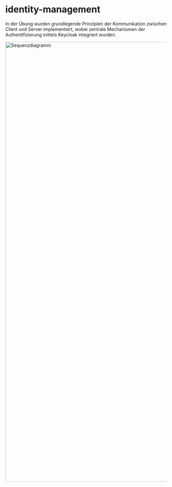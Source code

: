 # identity-management

In der Übung wurden grundlegende Prinzipien der Kommunikation zwischen Client und Server implementiert, wobei zentrale Mechanismen der Authentifizierung mittels Keycloak integriert wurden.

<img width="1367" alt="Sequenzdiagramm" src="https://github.com/user-attachments/assets/b61648a1-c2cc-4d1c-96cd-7f672f6595fa">
